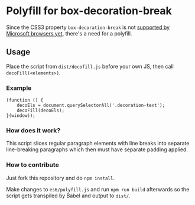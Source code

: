 # Polyfill for box-decoration-break

Since the CSS3 property `box-decoration-break` is not [supported by Microsoft browsers yet](http://caniuse.com/#feat=css-boxdecorationbreak), there's a need for a polyfill.

## Usage

Place the script from `dist/decofill.js` before your own JS, then call `decoFill(<elements>)`.

### Example
```
(function () {
    decoEls = document.querySelectorAll('.decoration-text');
    decoFill(decoEls);
}(window));
```

### How does it work?
This script slices regular paragraph elements with line breaks into separate line-breaking paragraphs which then must have separate padding applied.

### How to contribute
Just fork this repository and do `npm install`.

Make changes to `es6/polyfill.js` and run `npm run build` afterwards so the script gets transpiled by Babel and output to `dist/`.
